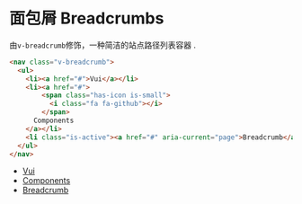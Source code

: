 # 面包屑 Breadcrumbs

由`v-breadcrumb`修饰，一种简洁的站点路径列表容器 .

```html
<nav class="v-breadcrumb">
  <ul>
    <li><a href="#">Vui</a></li>
    <li><a href="#">
        <span class="has-icon is-small">
          <i class="fa fa-github"></i>
        </span>
      Components
    </a></li>
    <li class="is-active"><a href="#" aria-current="page">Breadcrumb</a></li>
  </ul>
</nav>
```

<div class="demo-box">
  <nav class="v-breadcrumb">
    <ul>
      <li><a href="#">Vui</a></li>
      <li><a href="#">
        <span class="has-icon is-small">
          <i class="fa fa-github"></i>
        </span>
        Components
      </a></li>
      <li class="is-active"><a href="#" aria-current="page">Breadcrumb</a></li>
    </ul>
  </nav>
</div>